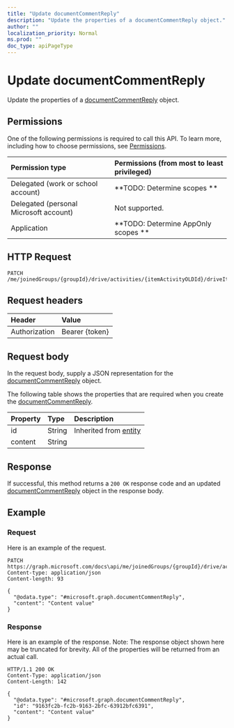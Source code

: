 ```yaml
---
title: "Update documentCommentReply"
description: "Update the properties of a documentCommentReply object."
author: ""
localization_priority: Normal
ms.prod: ""
doc_type: apiPageType
---
```


# Update documentCommentReply

Update the properties of a [documentCommentReply](../resources/documentcommentreply.md) object.

## Permissions
One of the following permissions is required to call this API. To learn more, including how to choose permissions, see [Permissions](/concepts/permissions-reference.md).

|Permission type|Permissions (from most to least privileged)|
|:---|:---|
|Delegated (work or school account)|**TODO: Determine scopes **|
|Delegated (personal Microsoft account)|Not supported.|
|Application|**TODO: Determine AppOnly scopes **|

## HTTP Request
<!-- {
  "blockType": "ignored"
}
-->
``` http
PATCH /me/joinedGroups/{groupId}/drive/activities/{itemActivityOLDId}/driveItem/document/comments/{documentCommentId}/replies/{documentCommentReplyId}
```

## Request headers
|Header|Value|
|:---|:---|
|Authorization|Bearer {token}|

## Request body
In the request body, supply a JSON representation for the [documentCommentReply](../resources/documentCommentReply.md) object.

The following table shows the properties that are required when you create the [documentCommentReply](../resources/documentcommentreply.md).

|Property|Type|Description|
|:---|:---|:---|
|id|String| Inherited from [entity](../resources/entity.md)|
|content|String||



## Response
If successful, this method returns a `200 OK` response code and an updated [documentCommentReply](../resources/documentcommentreply.md) object in the response body.

## Example

### Request
Here is an example of the request.
<!-- {
  "blockType": "request",
  "name": "update_documentcommentreply"
}
-->
``` http
PATCH https://graph.microsoft.com/docs\api/me/joinedGroups/{groupId}/drive/activities/{itemActivityOLDId}/driveItem/document/comments/{documentCommentId}/replies/{documentCommentReplyId}
Content-type: application/json
Content-length: 93

{
  "@odata.type": "#microsoft.graph.documentCommentReply",
  "content": "Content value"
}
```

### Response
Here is an example of the response. Note: The response object shown here may be truncated for brevity. All of the properties will be returned from an actual call.
<!-- {
  "blockType": "response",
  "truncated": true
}
-->
``` http
HTTP/1.1 200 OK
Content-Type: application/json
Content-Length: 142

{
  "@odata.type": "#microsoft.graph.documentCommentReply",
  "id": "9163fc2b-fc2b-9163-2bfc-63912bfc6391",
  "content": "Content value"
}
```


